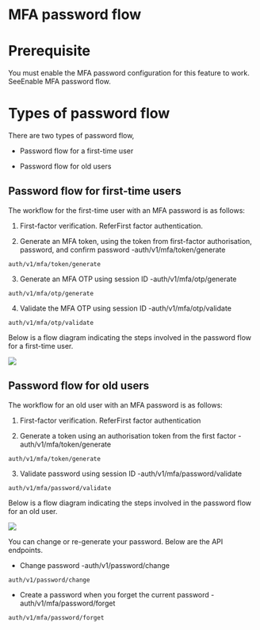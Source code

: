 # MFA password flow

# Prerequisite

You must enable the MFA password configuration for this feature to work. SeeEnable MFA password flow.

# Types of password flow

There are two types of password flow,

- Password flow for a first-time user

- Password flow for old users

## Password flow for first-time users

The workflow for the first-time user with an MFA password is as follows:

1. First-factor verification. ReferFirst factor authentication.

2. Generate an MFA token, using the token from first-factor authorisation, password, and confirm password -auth/v1/mfa/token/generate

`auth/v1/mfa/token/generate`

3. Generate an MFA OTP using session ID -auth/v1/mfa/otp/generate

`auth/v1/mfa/otp/generate`

4. Validate the MFA OTP using session ID -auth/v1/mfa/otp/validate

`auth/v1/mfa/otp/validate`

Below is a flow diagram indicating the steps involved in the password flow for a first-time user.

![](https://files.readme.io/0e7c45a-first-time_user_passwd_flow.jpg)

## Password flow for old users

The workflow for an old user with an MFA password is as follows:

1. First-factor verification. ReferFirst factor authentication

2. Generate a token using an authorisation token from the first factor -auth/v1/mfa/token/generate

`auth/v1/mfa/token/generate`

3. Validate password using session ID -auth/v1/mfa/password/validate

`auth/v1/mfa/password/validate`

Below is a flow diagram indicating the steps involved in the password flow for an old user.

![](https://files.readme.io/db5abc6-old_user_passwd_flow.jpg)

You can change or re-generate your password. Below are the API endpoints.

- Change password -auth/v1/password/change

`auth/v1/password/change`

- Create a password when you forget the current password -auth/v1/mfa/password/forget

`auth/v1/mfa/password/forget`